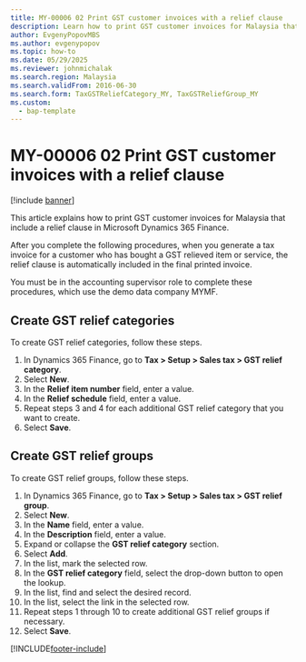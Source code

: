 ```yaml
--- 
title: MY-00006 02 Print GST customer invoices with a relief clause
description: Learn how to print GST customer invoices for Malaysia that include a relief clause in Microsoft Dynamics 365 Finance. 
author: EvgenyPopovMBS
ms.author: evgenypopov
ms.topic: how-to
ms.date: 05/29/2025
ms.reviewer: johnmichalak    
ms.search.region: Malaysia
ms.search.validFrom: 2016-06-30
ms.search.form: TaxGSTReliefCategory_MY, TaxGSTReliefGroup_MY
ms.custom: 
  - bap-template
---
```


# MY-00006 02 Print GST customer invoices with a relief clause

[!include [banner](../../includes/banner.md)]

This article explains how to print GST customer invoices for Malaysia that include a relief clause in Microsoft Dynamics 365 Finance. 

After you complete the following procedures, when you generate a tax invoice for a customer who has bought a GST relieved item or service, the relief clause is automatically included in the final printed invoice. 

You must be in the accounting supervisor role to complete these procedures, which use the demo data company MYMF.

## Create GST relief categories

To create GST relief categories, follow these steps.

1. In Dynamics 365 Finance, go to **Tax \> Setup \> Sales tax \> GST relief category**.
1. Select **New**.
1. In the **Relief item number** field, enter a value.
1. In the **Relief schedule** field, enter a value.
1. Repeat steps 3 and 4 for each additional GST relief category that you want to create.  
1. Select **Save**.

## Create GST relief groups

To create GST relief groups, follow these steps.

1. In Dynamics 365 Finance, go to **Tax \> Setup \> Sales tax \> GST relief group**.
1. Select **New**.
1. In the **Name** field, enter a value.
1. In the **Description** field, enter a value.
1. Expand or collapse the **GST relief category** section.
1. Select **Add**.
1. In the list, mark the selected row.
1. In the **GST relief category** field, select the drop-down button to open the lookup.
1. In the list, find and select the desired record.
1. In the list, select the link in the selected row.
1. Repeat steps 1 through 10 to create additional GST relief groups if necessary.  
1. Select **Save**.



[!INCLUDE[footer-include](../../../includes/footer-banner.md)]
